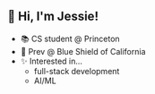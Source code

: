 ## 👋 Hi, I'm Jessie!

- 📚 CS student @ Princeton
- 🌱 Prev @ Blue Shield of California
- ✨ Interested in...
    - full-stack development
    - AI/ML
